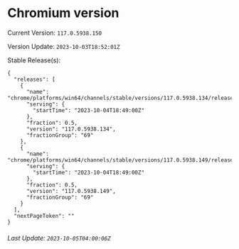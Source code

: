 # Chromium version

Current Version: `117.0.5938.150`

Version Update: `2023-10-03T18:52:01Z`

Stable Release(s):
```
{
  "releases": [
    {
      "name": "chrome/platforms/win64/channels/stable/versions/117.0.5938.134/releases/1696445340",
      "serving": {
        "startTime": "2023-10-04T18:49:00Z"
      },
      "fraction": 0.5,
      "version": "117.0.5938.134",
      "fractionGroup": "69"
    },
    {
      "name": "chrome/platforms/win64/channels/stable/versions/117.0.5938.149/releases/1696445340",
      "serving": {
        "startTime": "2023-10-04T18:49:00Z"
      },
      "fraction": 0.5,
      "version": "117.0.5938.149",
      "fractionGroup": "69"
    }
  ],
  "nextPageToken": ""
}
```

###### Last Update: `2023-10-05T04:00:06Z`
        